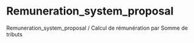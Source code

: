 # Remuneration_system_proposal
Remuneration_system_proposal / Calcul de rémunération par Somme de tributs 

